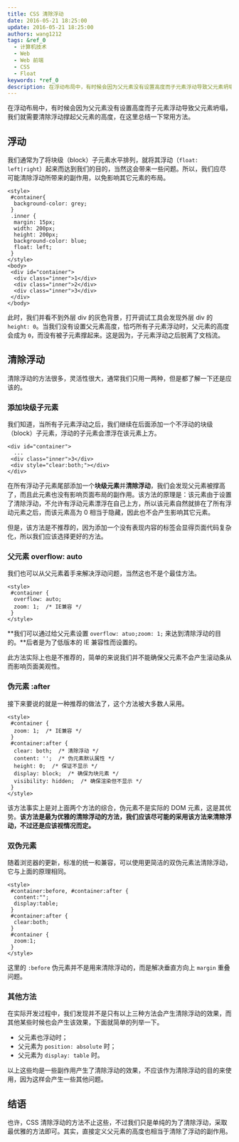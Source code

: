 ```yaml
---
title: CSS 清除浮动
date: 2016-05-21 18:25:00
update: 2016-05-21 18:25:00
authors: wang1212
tags: &ref_0
  - 计算机技术
  - Web
  - Web 前端
  - CSS
  - Float
keywords: *ref_0
description: 在浮动布局中，有时候会因为父元素没有设置高度而子元素浮动导致父元素坍塌，我们就需要清除浮动撑起父元素的高度，在这里总结一下常用方法。
---
```



在浮动布局中，有时候会因为父元素没有设置高度而子元素浮动导致父元素坍塌，我们就需要清除浮动撑起父元素的高度，在这里总结一下常用方法。

<!-- truncate -->

## 浮动

我们通常为了将块级（block）子元素水平排列，就将其浮动（`float: left|right`）起来而达到我们的目的，当然这会带来一些问题。所以，我们应尽可能清除浮动所带来的副作用，以免影响其它元素的布局。

    <style>
     #container{
      background-color: grey;
     }
     .inner {
      margin: 15px;
      width: 200px;
      height: 200px;
      background-color: blue;
      float: left;
     }
    </style>
    <body>
     <div id="container">
      <div class="inner">1</div>
      <div class="inner">2</div>
      <div class="inner">3</div>
     </div>
    </body>

此时，我们并看不到外层 div 的灰色背景，打开调试工具会发现外层 div 的 `height: 0`。当我们没有设置父元素高度，恰巧所有子元素浮动时，父元素的高度会成为 `0`，而没有被子元素撑起来。这是因为，子元素浮动之后脱离了文档流。

## 清除浮动

清除浮动的方法很多，灵活性很大，通常我们只用一两种，但是都了解一下还是应该的。

### 添加块级子元素

我们知道，当所有子元素浮动之后，我们继续在后面添加一个不浮动的块级（block）子元素，浮动的子元素会漂浮在该元素上方。

    <div id="container">
      ...
     <div class="inner">3</div>
     <div style="clear:both;"></div>
    </div>

在所有浮动子元素尾部添加一个**块级元素**并**清除浮动**，我们会发现父元素被撑高了，而且此元素也没有影响页面布局的副作用。该方法的原理是：该元素由于设置了清除浮动，不允许有浮动元素漂浮在自己上方，所以该元素自然就排在了所有浮动元素之后，而该元素高为 0 相当于隐藏，因此也不会产生影响其它元素。

但是，该方法是不推荐的，因为添加一个没有表现内容的标签会显得页面代码复杂化，所以我们应该选择更好的方法。

### 父元素 overflow: auto

我们也可以从父元素着手来解决浮动问题，当然这也不是个最佳方法。

    <style>
     #container {
      overflow: auto;
      zoom: 1;  /* IE兼容 */
     }
    </style>

**我们可以通过给父元素设置 `overflow: atuo;zoom: 1;` 来达到清除浮动的目的。**后者是为了低版本的 IE 兼容性而设置的。

此方法实际上也是不推荐的，简单的来说我们并不能确保父元素不会产生滚动条从而影响页面美观性。

### 伪元素 :after

接下来要说的就是一种推荐的做法了，这个方法被大多数人采用。

    <style>
     #container {
      zoom: 1;  /* IE兼容 */
     }
     #container:after {
      clear: both;  /* 清除浮动 */
      content: '';  /* 伪元素默认属性 */
      height: 0;  /* 保证不显示 */
      display: block;  /* 确保为块元素 */
      visibility: hidden;  /* 确保渲染但不显示 */
     }
    </style>

该方法事实上是对上面两个方法的综合，伪元素不是实际的 DOM 元素，这是其优势。**该方法是最为优雅的清除浮动的方法，我们应该尽可能的采用该方法来清除浮动，不过还是应该视情况而定。**

### 双伪元素

随着浏览器的更新，标准的统一和兼容，可以使用更简洁的双伪元素法清除浮动，它与上面的原理相同。

    <style>
     #container:before, #container:after {
      content:"";
      display:table;
     }
     #container:after {
      clear:both;
     }
     #container {
      zoom:1;
     }
    </style>

这里的 `:before` 伪元素并不是用来清除浮动的，而是解决垂直方向上 `margin` 重叠问题。

### 其他方法

在实际开发过程中，我们发现并不是只有以上三种方法会产生清除浮动的效果，而其他某些时候也会产生该效果，下面就简单的列举一下。

- 父元素也浮动时；
- 父元素为 `position: absolute` 时；
- 父元素为 `display: table` 时。

以上这些均是一些副作用产生了清除浮动的效果，不应该作为清除浮动的目的来使用，因为这样会产生一些其他问题。

## 结语

也许，CSS 清除浮动的方法不止这些，不过我们只是单纯的为了清除浮动，采取最优雅的方法即可。其实，直接定义父元素的高度也相当于清除了浮动的副作用。
